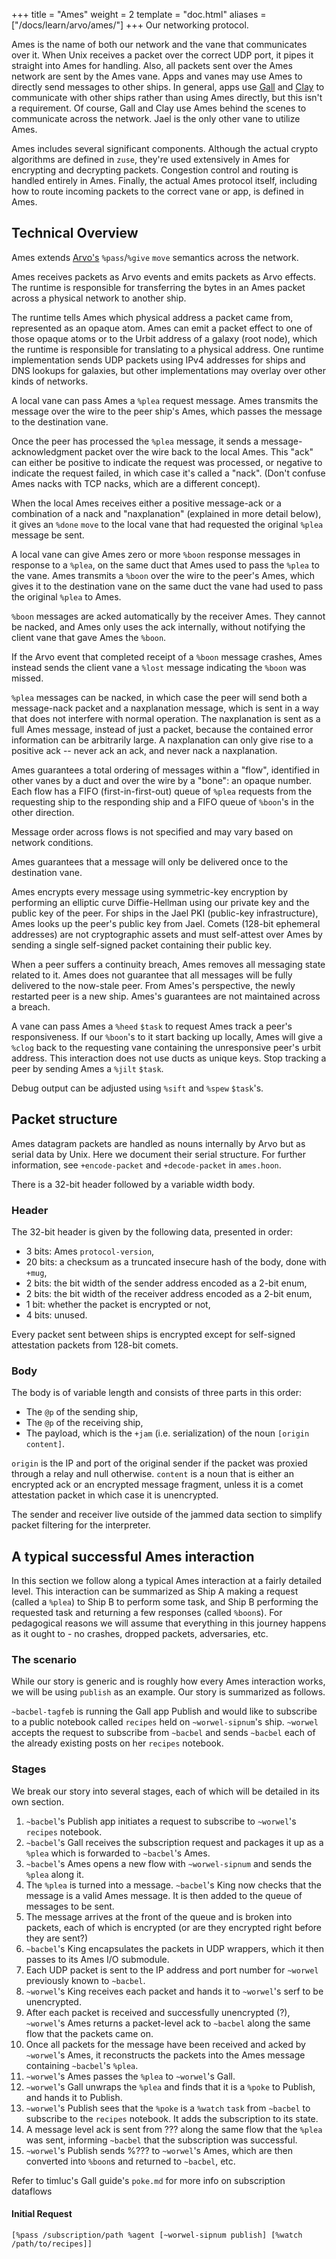 +++
title = "Ames"
weight = 2
template = "doc.html"
aliases = ["/docs/learn/arvo/ames/"]
+++
Our networking protocol.

Ames is the name of both our network and the vane that communicates
over it. When Unix receives a packet over the correct UDP port, it pipes
it straight into Ames for handling. Also, all packets sent over the
Ames network are sent by the Ames vane. Apps and vanes may use
Ames to directly send messages to other ships. In general, apps use
[Gall](@/docs/tutorials/arvo/gall.md) and [Clay](@/docs/tutorials/arvo/clay.md)
to communicate with other ships rather than using Ames
directly, but this isn't a requirement. Of course, Gall and Clay use
Ames behind the scenes to communicate across the network. Jael is the only other
vane to utilize Ames.

Ames includes several significant components. Although the actual
crypto algorithms are defined in `zuse`, they're used extensively in
Ames for encrypting and decrypting packets. Congestion control and
routing is handled entirely in Ames. Finally, the actual Ames
protocol itself, including how to route incoming packets to the correct
vane or app, is defined in Ames.

## Technical Overview
Ames extends [Arvo's](@/docs/tutorials/arvo/arvo.md) `%pass`/`%give` `move` semantics across the network.

Ames receives packets as Arvo events and emits packets as Arvo
effects.  The runtime is responsible for transferring the bytes in
an Ames packet across a physical network to another ship.

The runtime tells Ames which physical address a packet came from,
represented as an opaque atom.  Ames can emit a packet effect to
one of those opaque atoms or to the Urbit address of a galaxy
(root node), which the runtime is responsible for translating to a
physical address.  One runtime implementation sends UDP packets
using IPv4 addresses for ships and DNS lookups for galaxies, but
other implementations may overlay over other kinds of networks.

A local vane can pass Ames a `%plea` request message.  Ames
transmits the message over the wire to the peer ship's Ames, which
passes the message to the destination vane.

Once the peer has processed the `%plea` message, it sends a
message-acknowledgment packet over the wire back to the local
Ames.  This "ack" can either be positive to indicate the request was
processed, or negative to indicate the request failed, in which
case it's called a "nack".  (Don't confuse Ames nacks with TCP
nacks, which are a different concept).

When the local Ames receives either a positive message-ack or a
combination of a nack and "naxplanation" (explained in more detail
below), it gives an `%done` `move` to the local vane that had
requested the original `%plea` message be sent.

A local vane can give Ames zero or more `%boon` response messages in
response to a `%plea`, on the same duct that Ames used to pass the
`%plea` to the vane.  Ames transmits a `%boon` over the wire to the
peer's Ames, which gives it to the destination vane on the same
duct the vane had used to pass the original `%plea` to Ames.

`%boon` messages are acked automatically by the receiver Ames.  They
cannot be nacked, and Ames only uses the ack internally, without
notifying the client vane that gave Ames the `%boon`.

If the Arvo event that completed receipt of a `%boon` message
crashes, Ames instead sends the client vane a `%lost` message
indicating the `%boon` was missed.

`%plea` messages can be nacked, in which case the peer will send
both a message-nack packet and a naxplanation message, which is
sent in a way that does not interfere with normal operation.  The
naxplanation is sent as a full Ames message, instead of just a
packet, because the contained error information can be arbitrarily
large.  A naxplanation can only give rise to a positive ack --
never ack an ack, and never nack a naxplanation.

Ames guarantees a total ordering of messages within a "flow",
identified in other vanes by a duct and over the wire by a "bone":
an opaque number.  Each flow has a FIFO (first-in-first-out) queue of `%plea` requests
from the requesting ship to the responding ship and a FIFO queue
of `%boon`'s in the other direction.

Message order across flows is not specified and may vary based on
network conditions.

Ames guarantees that a message will only be delivered once to the
destination vane.

Ames encrypts every message using symmetric-key encryption by
performing an elliptic curve Diffie-Hellman using our private key
and the public key of the peer.  For ships in the Jael PKI
(public-key infrastructure), Ames looks up the peer's public key
from Jael.  Comets (128-bit ephemeral addresses) are not
cryptographic assets and must self-attest over Ames by sending a
single self-signed packet containing their public key.

When a peer suffers a continuity breach, Ames removes all
messaging state related to it.  Ames does not guarantee that all
messages will be fully delivered to the now-stale peer.  From
Ames's perspective, the newly restarted peer is a new ship.
Ames's guarantees are not maintained across a breach.

A vane can pass Ames a `%heed` `$task` to request Ames track a peer's
responsiveness.  If our `%boon`'s to it start backing up locally,
Ames will give a `%clog` back to the requesting vane containing the
unresponsive peer's urbit address.  This interaction does not use
ducts as unique keys.  Stop tracking a peer by sending Ames a
`%jilt` `$task`.

Debug output can be adjusted using `%sift` and `%spew` `$task`'s.

## Packet structure

Ames datagram packets are handled as nouns internally by Arvo but as serial data
by Unix. Here we document their serial structure.
For further information, see `+encode-packet` and `+decode-packet` in `ames.hoon`.

There is a 32-bit header followed by a variable width body.

### Header

The 32-bit header is given by the following data, presented in order:

 - 3 bits: Ames `protocol-version`,
 - 20 bits: a checksum as a truncated insecure hash of the body, done with
   `+mug`,
 - 2 bits: the bit width of the sender address encoded as a 2-bit enum,
 - 2 bits: the bit width of the receiver address encoded as a 2-bit enum,
 - 1 bit: whether the packet is encrypted or not,
 - 4 bits: unused.
 
 Every packet sent between ships is encrypted except for self-signed attestation packets from 128-bit comets.
 
### Body

The body is of variable length and consists of three parts in this order:

 - The `@p` of the sending ship,
 - The `@p` of the receiving ship,
 - The payload, which is the `+jam` (i.e. serialization) of the noun `[origin content]`.
 
 `origin` is the IP and port of the original sender if the packet was proxied
 through a relay and null otherwise. `content` is a noun that is either an encrypted ack or an
 encrypted message fragment, unless it is a comet attestation packet in which
 case it is unencrypted.
 
 The sender and receiver live outside of the jammed data section to simplify
 packet filtering for the interpreter.
 

## A typical successful Ames interaction

In this section we follow along a typical Ames interaction at a fairly detailed
level. This interaction can be summarized as Ship A making a request (called a
`%plea`) to Ship B to perform some task, and Ship B performing the requested
task and returning a few responses (called `%boon`s). For pedagogical reasons we
will assume that everything in this journey happens as it ought to - no crashes,
dropped packets, adversaries, etc.

### The scenario

While our story is generic and is roughly how every Ames interaction works, we
will be using `publish` as an example. Our story is summarized as follows.

`~bacbel-tagfeb` is running the Gall app Publish and would like to subscribe to a public notebook
called `recipes` held on `~worwel-sipnum`'s ship. `~worwel` accepts the
request to subscribe from `~bacbel` and sends `~bacbel` each of the already
existing posts on her `recipes` notebook.

### Stages

We break our story into several stages, each of which will be detailed in its
own section.

1. `~bacbel`'s Publish app initiates a request to subscribe to `~worwel`'s `recipes`
   notebook.
2. `~bacbel`'s Gall receives the subscription request and packages it up as a `%plea` which
   is forwarded to `~bacbel`'s Ames.
3. `~bacbel`'s Ames opens a new flow with `~worwel-sipnum` and sends the `%plea`
   along it.
4. The `%plea` is turned into a message. `~bacbel`'s King now checks that the message is
   a valid Ames message. It is then added to the queue of messages to be sent.
5. The message arrives at the front of the queue and is broken into packets,
   each of which is encrypted (or are they encrypted right before they are sent?)
6. `~bacbel`'s King encapsulates the packets in UDP wrappers, which it then
   passes to its Ames I/O submodule.
7. Each UDP packet is sent to the IP address and port number for `~worwel`
   previously known to `~bacbel`.
8. `~worwel`'s King receives each packet and hands it to `~worwel`'s serf to be
   unencrypted.
9. After each packet is received and successfully unencrypted (?), `~worwel`'s
   Ames returns a packet-level ack to `~bacbel` along the same flow that the
   packets came on.
10. Once all packets for the message have been received and acked by `~worwel`'s
   Ames, it reconstructs the packets into the Ames message containing `~bacbel`'s `%plea`.
11. `~worwel`'s Ames passes the `%plea` to `~worwel`'s Gall.
12. `~worwel`'s Gall unwraps the `%plea` and finds that it is a `%poke` to
    Publish, and hands it to Publish.
13. `~worwel`'s Publish sees that the `%poke` is a `%watch` `task` from
    `~bacbel` to subscribe to the `recipes` notebook. It adds the subscription
    to its state.
14. A message level ack is sent from ??? along the same flow that the `%plea`
    was sent, informing `~bacbel` that the subscription was successful.
15. `~worwel`'s Publish sends %??? to `~worwel`'s Ames, which are then converted
    into `%boon`s and returned to `~bacbel`, etc.

Refer to timluc's Gall guide's `poke.md` for more info on subscription dataflows
   
#### Initial Request

`[%pass /subscription/path %agent [~worwel-sipnum publish] [%watch /path/to/recipes]]`






